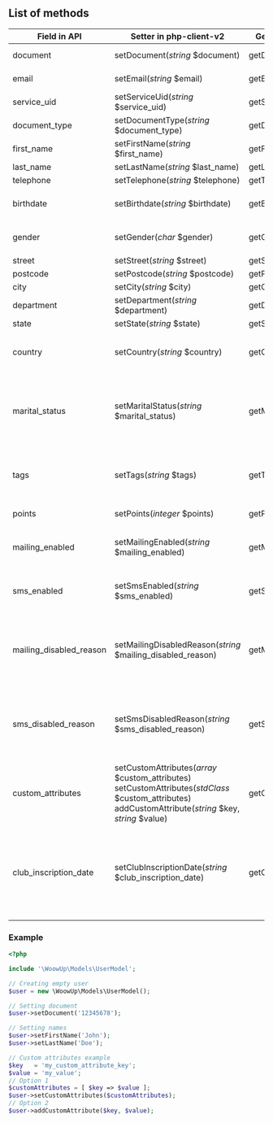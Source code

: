 ## List of methods

| Field in API | Setter in php-client-v2 | Getter in php-client-v2 | Comments |
| --- | --- | --- | --- |
| document | setDocument(*string* $document) | getDocument() | Can't be empty |
| email | setEmail(*string* $email) | getEmail() | Can't be empty |
| service_uid | setServiceUid(*string* $service_uid) | getServiceUid() | Can't be empty |
| document_type | setDocumentType(*string* $document_type) | getDocumentType() | |
| first_name | setFirstName(*string* $first_name) | getFirstName() | |
| last_name | setLastName(*string* $last_name) | getLastName() | |
| telephone | setTelephone(*string* $telephone) | getTelephone() | |
| birthdate | setBirthdate(*string* $birthdate) | getBirthdate() | Format: YYYY-MM-DD |
| gender | setGender(*char* $gender) | getGender() | Allowed values: 'M' or 'F' |
| street | setStreet(*string* $street) | getStreet() | |
| postcode | setPostcode(*string* $postcode) | getPostcode() | |
| city | setCity(*string* $city) | getCity() | |
| department | setDepartment(*string* $department) | getDepartment() | |
| state | setState(*string* $state) | getState() | |
| country | setCountry(*string* $country) | getCountry() | Format: ISO 3166-1 alpha-3 (e.g. ARG) |
| marital_status | setMaritalStatus(*string* $marital_status) | getMaritalStatus() | Allowed values: 'single', 'commited', 'married', 'divorced' or 'widowed' |
| tags | setTags(*string* $tags) | getTags() | Comma separated list of values (e.g. "tag1,tag2") |
| points | setPoints(*integer* $points) | getPoints() | User's loyalty points |
| mailing_enabled | setMailingEnabled(*string* $mailing_enabled) | getMailingEnabled() | Allowed values: 'enabled' or 'disabled' |
| sms_enabled | setSmsEnabled(*string* $sms_enabled) | getSmsEnabled() | Allowed values: 'enabled' or 'disabled' |
| mailing_disabled_reason | setMailingDisabledReason(*string* $mailing_disabled_reason) | getMailingDisabledReason() | Allowed values: 'bounce', 'unsuscribe', 'spamreport', 'dropped' or 'other'. |
| sms_disabled_reason | setSmsDisabledReason(*string* $sms_disabled_reason) | getSmsDisabledReason() | Allowed values: 'bounce', 'unsuscribe', 'spamreport', 'dropped' or 'other'. |
| custom_attributes | setCustomAttributes(*array* $custom_attributes)<br>setCustomAttributes(*stdClass* $custom_attributes)<br>addCustomAttribute(*string* $key, *string* $value) | getCustomAttributes() | Usage is explained below |
| club_inscription_date | setClubInscriptionDate(*string* $club_inscription_date) | getClubInscriptionDate() | Date of inscription to loyalty program. Format: "YYYY-MM-DD" or "YYYY-MM-DD H:i:s"|

### Example
```php
<?php

include '\WoowUp\Models\UserModel';

// Creating empty user
$user = new \WoowUp\Models\UserModel();

// Setting document
$user->setDocument('12345678');

// Setting names
$user->setFirstName('John');
$user->setLastName('Doe');

// Custom attributes example
$key   = 'my_custom_attribute_key';
$value = 'my_value';
// Option 1
$customAttributes = [ $key => $value ];
$user->setCustomAttributes($customAttributes);
// Option 2
$user->addCustomAttribute($key, $value);
```
